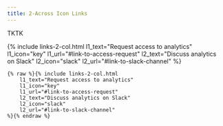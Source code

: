 ```yaml
---
title: 2-Across Icon Links
---
```


TKTK

{% include links-2-col.html
    l1_text="Request access to analytics"
    l1_icon="key"
    l1_url="#link-to-access-request"
    l2_text="Discuss analytics on Slack"
    l2_icon="slack"
    l2_url="#link-to-slack-channel"
%}

``` liquid
{% raw %}{% include links-2-col.html
    l1_text="Request access to analytics"
    l1_icon="key"
    l1_url="#link-to-access-request"
    l2_text="Discuss analytics on Slack"
    l2_icon="slack"
    l2_url="#link-to-slack-channel"
%}{% endraw %}
```
